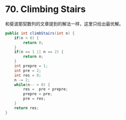 #  70. Climbing Stairs

和斐波那契数列的文章提到的解法一样，这里只给出最优解。

```java
public int climbStairs(int n) {
    if(n < 0) {
        return 0;
    }
    if(n == 1 || n == 2) {
        return n;
    }
    int prepre = 1;
    int pre = 2;
    int res = 0;
    n -= 2;
    while(n-- > 0) {
        res =  pre + prepre;
        prepre = pre;
        pre = res;
    }
    return res;
}
```

